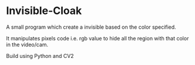 # Invisible-Cloak

A small program which create a invisible based on the color specified. 

It manipulates pixels code i.e. rgb value to hide all the region with that color in the video/cam.

Build using Python and CV2
